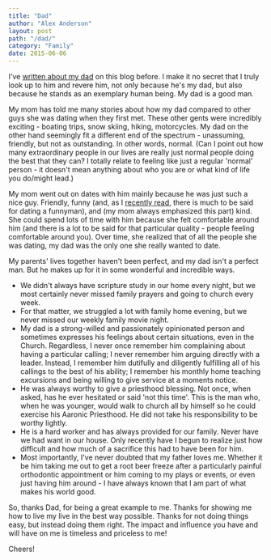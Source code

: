 ```yaml
---
title: "Dad"
author: "Alex Anderson"
layout: post
path: "/dad/"
category: "Family"
date: 2015-06-06
---
```


I've [written about my dad](http://ralexanderson.com/blog/spiritual-experiences-at-the-happiest-place-on-earth) on this blog before. I make it no secret that I truly look up to him and revere him, not only because he's my dad, but also because he stands as an exemplary human being. My dad is a good man.

My mom has told me many stories about how my dad compared to other guys she was dating when they first met. These other gents were incredibly exciting - boating trips, snow skiing, hiking, motorcycles. My dad on the other hand seemingly fit a different end of the spectrum - unassuming, friendly, but not as outstanding. In other words, normal. (Can I point out how many extraordinary people in our lives are really just normal people doing the best that they can? I totally relate to feeling like just a regular 'normal' person - it doesn't mean anything about who you are or what kind of life you do/might lead.)

My mom went out on dates with him mainly because he was just such a nice guy. Friendly, funny (and, as I [recently read](http://elitedaily.com/dating/why-the-funny-guy-beats-the-hot-guy-every-time/995281/), there is much to be said for dating a funnyman), and (my mom always emphasized this part) kind. She could spend lots of time with him because she felt comfortable around him (and there is a lot to be said for that particular quality - people feeling comfortable around you). Over time, she realized that of all the people she was dating, my dad was the only one she really wanted to date.

My parents' lives together haven't been perfect, and my dad isn't a perfect man. But he makes up for it in some wonderful and incredible ways.

- We didn't always have scripture study in our home every night, but we most certainly never missed family prayers and going to church every week.
- For that matter, we struggled a lot with family home evening, but we never missed our weekly family movie night.
- My dad is a strong-willed and passionately opinionated person and sometimes expresses his feelings about certain situations, even in the Church. Regardless, I never once remember him complaining about having a particular calling; I never remember him arguing directly with a leader. Instead, I remember him dutifully and diligently fulfilling all of his callings to the best of his ability; I remember his monthly home teaching excursions and being willing to give service at a moments notice.
- He was always worthy to give a priesthood blessing. Not once, when asked, has he ever hesitated or said 'not this time'. This is the man who, when he was younger, would walk to church all by himself so he could exercise his Aaronic Priesthood. He did not take his responsibility to be worthy lightly.
- He is a hard worker and has always provided for our family. Never have we had want in our house. Only recently have I begun to realize just how difficult and how much of a sacrifice this had to have been for him.
- Most importantly, I've never doubted that my father loves me. Whether it be him taking me out to get a root beer freeze after a particularly painful orthodontic appointment or him coming to my plays or events, or even just having him around - I have always known that I am part of what makes his world good.

So, thanks Dad, for being a great example to me. Thanks for showing me how to live my live in the best way possible. Thanks for not doing things easy, but instead doing them right. The impact and influence you have and will have on me is timeless and priceless to me!

Cheers!
